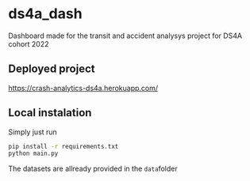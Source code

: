 # ds4a_dash
Dashboard made for the transit and accident analysys project for DS4A cohort 2022

## Deployed project
https://crash-analytics-ds4a.herokuapp.com/

## Local instalation
Simply just run
```bash
pip install -r requirements.txt
python main.py
```
The datasets are allready provided in the `data`folder